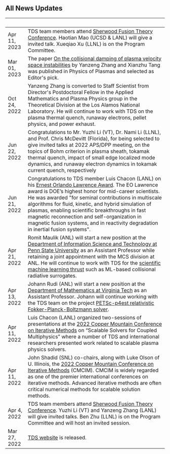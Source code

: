 ## All News Updates

&nbsp;       | |
------------ | -----------------------------------------------------------------
Apr 11, 2023 | TDS team members attend [Sherwood Fusion Theory Conference](https://www.sherwoodtheory.org/sw2023/index.php). Haotian Mao (UCSD & LANL) will give a invited talk. Xueqiao Xu (LLNL) is on the Program Committee.
Mar 01, 2023 | The paper [On the collisional damping of plasma velocity space instabilities](https://doi.org/10.1063/5.0136739) by Yanzeng Zhang and Xianzhu Tang was published in Physics of Plasmas and selected as Editor's pick. 
Oct 24, 2022 | Yanzeng Zhang is converted to Staff Scientist from Director's Postdoctoral Fellow in the Applied Mathematics and Plasma Physics group in the Theoretical Division at the Los Alamos National Laboratory. He will continue to work with TDS on the plasma thermal quench, runaway electrons, pellet physics, and power exhaust.
Jun 22, 2022 | Congratulations to Mr. Yuzhi Li (VT), Dr. Nami Li (LLNL), and Prof. Chris McDevitt (Florida), for being selected to give invited talks at 2022 APS/DPP meeting, on the topics of Bohm criterion in plasma sheath, tokamak thermal quench, impact of small edge localized mode dynamics, and runaway electron dynamics in tokamak current quench, respectively
Jun 21, 2022 | Congratulations to TDS member Luis Chacon (LANL) on his [Ernest Orlando Lawrence Award](https://science.osti.gov/lawrence). The EO Lawrence award is DOE’s highest honor for mid-career scientists. He was awarded "for seminal contributions in multiscale algorithms for fluid, kinetic, and hybrid simulation of plasmas, enabling scientific breakthroughs in fast magnetic reconnection and self-organization in magnetic fusion systems, and in reactivity degradation in inertial fusion systems".
Apr 21, 2022 | Romit Maulik (ANL) will start a new position at the [Department of Information Science and Technology at Penn State University](https://ist.psu.edu/) as an Assistant Professor while retaining a joint appointment with the MCS division at ANL. He will continue to work with TDS for the [scientific machine learning thrust](ml.md) such as ML-based collisional radiative surrogates.
Apr 13, 2022 | Johann Rudi (ANL) will start a new position at the [Department of Mathematics at Virginia Tech](https://math.vt.edu/) as an Assistant Professor.  Johann will continue working with the TDS team on the project [PETSc-p4est relativistic Fokker-Planck-Boltzmann solver](https://tds-scidac.github.io/fokkerplanck/).
Apr 11, 2022 | Luis Chacon (LANL) organized two-sessions of presentations at the [2022 Copper Mountain Conference on Iterative Methods](https://easychair.org/smart-program/CM2022/2022-04-04.html) on “Scalable Solvers for Coupled Multiphysics” where a number of TDS and international researchers presented work related to scalable plasma physics solvers. 
Apr 11, 2022 | John Shadid (SNL) co-chairs, along with Luke Olson of U. Illinois, the [2022 Copper Mountain Conference on Iterative Methods](https://easychair.org/smart-program/CM2022/) (CMCIM). CMCIM is widely regarded as one of the premier international conferences on iterative methods. Advanced iterative methods are often critical numerical methods for scalable solution methods.
Apr 4, 2022  | TDS team members attend [Sherwood Fusion Theory Conference](https://www.sherwoodtheory.org/sw2022/index.php). Yuzhi Li (VT) and Yanzeng Zhang (LANL) will give invited talks. Ben Zhu (LLNL) is on the Program Committee and will host an invited session.
Mar 27, 2022 | [TDS website](https://tds-scidac.github.io/) is released.

